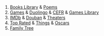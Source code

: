 1. [Books Library](/lib) & [Poems](/poems)
1. [Games](/games) & [Duolingo](/duo) & [CEFR](/cefr) & [Games Library](/games/lib)
1. [IMDb](/imdb) & [Douban](/douban) & [Theaters](/movies) 
1. [Top Rated](/top) & [Things](/toty) & [Oscars](/oscars)
1. [Family Tree](/lin)